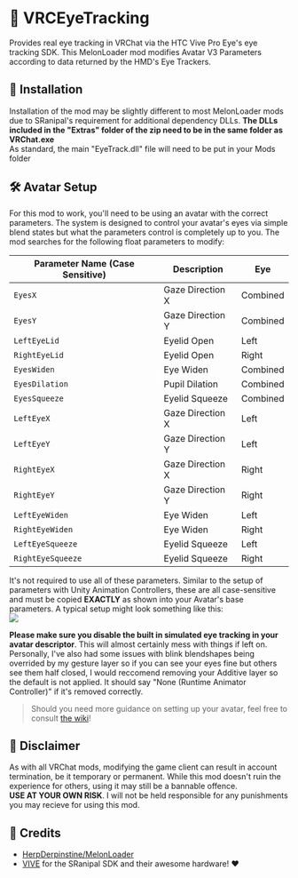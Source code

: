 # 👀 VRCEyeTracking

Provides real eye tracking in VRChat via the HTC Vive Pro Eye's eye tracking SDK. This MelonLoader mod modifies Avatar V3 Parameters according to data returned by the HMD's Eye Trackers. 

## 💾 Installation

Installation of the mod may be slightly different to most MelonLoader mods due to SRanipal's requirement for additional dependency DLLs.
**The DLLs included in the "Extras" folder of the zip need to be in the same folder as VRChat.exe**<br>
As standard, the main "EyeTrack.dll" file will need to be put in your Mods folder

## 🛠 Avatar Setup

For this mod to work, you'll need to be using an avatar with the correct parameters. The system is designed to control your avatar's eyes via simple blend states but what the parameters control is completely up to you. The mod searches for the following float parameters to modify:

|Parameter Name (**Case Sensitive**)|Description|Eye|
|---------|-----------|---|
|`EyesX`|Gaze Direction X|Combined|
|`EyesY`|Gaze Direction Y|Combined|
|`LeftEyeLid`|Eyelid Open|Left|
|`RightEyeLid`|Eyelid Open|Right|
|`EyesWiden`|Eye Widen|Combined|
|`EyesDilation`|Pupil Dilation|Combined|
|`EyesSqueeze`|Eyelid Squeeze|Combined|
|`LeftEyeX`|Gaze Direction X|Left|
|`LeftEyeY`|Gaze Direction Y|Left|
|`RightEyeX`|Gaze Direction X|Right|
|`RightEyeY`|Gaze Direction Y|Right|
|`LeftEyeWiden`|Eye Widen|Left|
|`RightEyeWiden`|Eye Widen|Right|
|`LeftEyeSqueeze`|Eyelid Squeeze|Left|
|`RightEyeSqueeze`|Eyelid Squeeze|Right|

It's not required to use all of these parameters. Similar to the setup of parameters with Unity Animation Controllers, these are all case-sensitive and must be copied **EXACTLY** as shown into your Avatar's base parameters. A typical setup might look something like this:<br>
![](https://i.imgur.com/KZRweT7.png)

**Please make sure you disable the built in simulated eye tracking in your avatar descriptor**. This will almost certainly mess with things if left on. Personally, I've also had some issues with blink blendshapes being overrided by my gesture layer so if you can see your eyes fine but others see them half closed, I would reccomend removing your Additive layer so the default is not applied. It should say "None (Runtime Animator Controller)" if it's removed correctly.

> Should you need more guidance on setting up your avatar, feel free to consult [the wiki](https://github.com/benaclejames/VRCEyeTracking/wiki/Avatar-Setup)!

## 📜 Disclaimer

As with all VRChat mods, modifying the game client can result in account termination, be it temporary or permanent. While this mod doesn't ruin the experience for others, using it may still be a bannable offence.<br>
**USE AT YOUR OWN RISK**. I will not be held responsible for any punishments you may recieve for using this mod.

## 👋 Credits

* [HerpDerpinstine/MelonLoader](https://github.com/HerpDerpinstine/MelonLoader)
* [VIVE](https://www.vive.com/) for the SRanipal SDK and their awesome hardware! ❤
